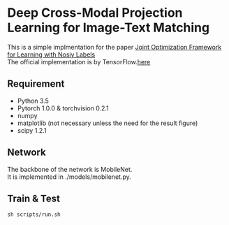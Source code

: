 # Deep Cross-Modal Projection Learning for Image-Text Matching
This is a simple implmentation for the paper [Joint Optimization Framework for Learning with Nosiy Labels](http://openaccess.thecvf.com/content_ECCV_2018/papers/Ying_Zhang_Deep_Cross-Modal_Projection_ECCV_2018_paper.pdf)<br>
The official implementation is by TensorFlow.[here](https://github.com/YingZhangDUT/Cross-Modal-Projection-Learning)<br>
## Requirement<br>
* Python 3.5 
* Pytorch 1.0.0 & torchvision 0.2.1
* numpy
* matplotlib (not necessary unless the need for the result figure)  
* scipy 1.2.1 
## Network<br>
The backbone of the network is MobileNet.<br>
It is implemented in ./models/mobilenet.py.<br>
## Train & Test 
```
sh scripts/run.sh
```
